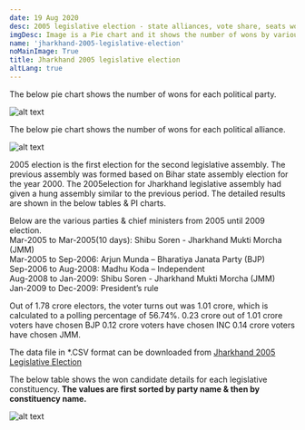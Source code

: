 ```yaml
---
date: 19 Aug 2020
desc: 2005 legislative election - state alliances, vote share, seats won and key events.
imgDesc: Image is a Pie chart and it shows the number of wons by various alliances in the state.
name: 'jharkhand-2005-legislative-election'
noMainImage: True
title: Jharkhand 2005 legislative election
altLang: true
---
```


The below pie chart shows the number of wons for each political party.  

<img src="/politics/jharkhand-2005-legislative-election/jh-2005-election-1.png" alt="alt text" class="blogs_image">

The below pie chart shows the number of wons for each political alliance.  

<img src="/politics/jharkhand-2005-legislative-election/jh-2005-election-2.png" alt="alt text" class="blogs_image">

2005 election is the first election for the second legislative assembly. The previous assembly was formed based on Bihar state assembly election for the year 2000. The 2005election for Jharkhand legislative assembly had given a hung assembly similar to the previous period. The detailed results are shown in the below tables & PI charts.  

Below are the various parties & chief ministers from 2005 until 2009 election.  
Mar-2005 to Mar-2005(10 days): Shibu Soren - Jharkhand Mukti Morcha (JMM)  
Mar-2005 to Sep-2006: Arjun Munda – Bharatiya Janata Party (BJP)  
Sep-2006 to Aug-2008: Madhu Koda – Independent  
Aug-2008 to Jan-2009: Shibu Soren - Jharkhand Mukti Morcha (JMM)  
Jan-2009 to Dec-2009: President’s rule  

Out of 1.78 crore electors, the voter turns out was 1.01 crore, which is calculated to a polling percentage of 56.74%. 0.23 crore out of 1.01 crore voters have chosen BJP 0.12 crore voters have chosen INC 0.14 crore voters have chosen JMM.    

The data file in \*.CSV format can be downloaded from [Jharkhand 2005 Legislative Election](http://thedatatalks.in/datas/politics/jharkhand-2005-legislative-election.csv)

The below table shows the won candidate details for each legislative constituency.
**The values are first sorted by party name & then by constituency name.**

<img src="/politics/jharkhand-2005-legislative-election/jh-2005-election-3.png" alt="alt text" class="blogs_image">


<style>

</style>